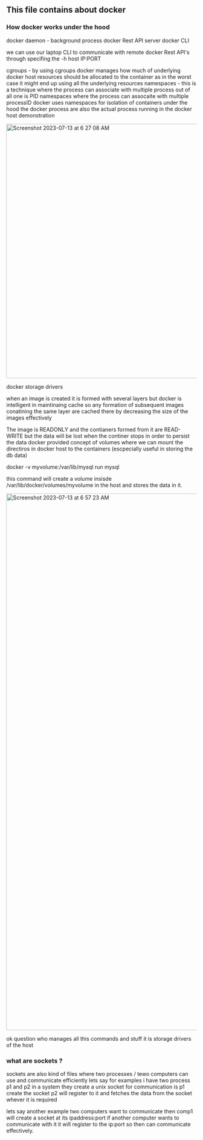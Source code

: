 ## This file contains about docker


### How docker works under the hood

docker daemon - background process
docker Rest API server
docker CLI

we can use our laptop CLI to communicate with remote docker Rest API's through specifing the -h host IP:PORT

cgroups  - by using cgroups docker manages how much of underlying docker host resources should be allocated to the container as in the worst case it might end up using all the underlying resources
namespaces - this is a technique where the process can associate with multiple process out of all one is PID namespaces where
the process can assocaite with multiple processID 
docker uses namespaces for isolation of containers under the hood the docker process are also the actual process running in the docker host 
demonstration

<img width="672" alt="Screenshot 2023-07-13 at 6 27 08 AM" src="https://github.com/VenkataBhaskarr/Devops/assets/111889155/225081b4-f59c-44f8-8275-349904ed168c">


docker storage drivers

when an image is created it is formed with several layers but docker is intelligent in maintinaing cache so any formation of subsequent images conatining the same layer are cached there by decreasing the size of the images effectively 

The image is READONLY and the contianers formed from it are READ-WRITE but the data will be lost when the continer stops in order to persist the data docker provided concept of volumes where we can mount the directiros in docker host to the containers (escpecially useful in storing the db data)

docker -v myvolume:/var/lib/mysql run mysql

this command will create a volume insisde /var/lib/docker/volumes/myvolume in the host and stores the data in it.

<img width="1418" alt="Screenshot 2023-07-13 at 6 57 23 AM" src="https://github.com/VenkataBhaskarr/Devops/assets/111889155/8085a709-e244-4cb8-be62-3fae5dfbb3eb">

ok question who manages all this commands and stuff it is storage drivers of the host

### what are sockets ?
sockets are also kind of files where two processes / tewo computers can use and communicate efficiently 
lets say for examples i have two process p1 and p2 in a system they create a unix socket for communication is p1 create the socket 
p2 will register to it and fetches the data from the socket whever it is required

lets say another example two computers want to communicate then comp1 will create a socket at its ipaddress:port if another computer wants to communicate with it it will register to the ip:port so then can communicate effectively.


















